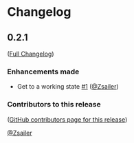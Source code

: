 # Changelog

<!-- <START NEW CHANGELOG ENTRY> -->

## 0.2.1

([Full Changelog](https://github.com/Zsailer/jupyterlab-magic-wand/compare/cc48eda7b10373ddadf84447b9209bea63af1868...118fc2d235dd3ea6811f673ed98e111fe2f75330))

### Enhancements made

- Get to a working state [#1](https://github.com/Zsailer/jupyterlab-magic-wand/pull/1) ([@Zsailer](https://github.com/Zsailer))

### Contributors to this release

([GitHub contributors page for this release](https://github.com/Zsailer/jupyterlab-magic-wand/graphs/contributors?from=2024-11-13&to=2025-01-03&type=c))

[@Zsailer](https://github.com/search?q=repo%3AZsailer%2Fjupyterlab-magic-wand+involves%3AZsailer+updated%3A2024-11-13..2025-01-03&type=Issues)

<!-- <END NEW CHANGELOG ENTRY> -->
